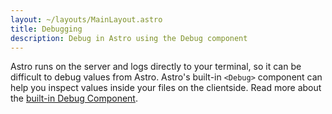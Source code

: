 ```yaml
---
layout: ~/layouts/MainLayout.astro
title: Debugging
description: Debug in Astro using the Debug component
---
```


Astro runs on the server and logs directly to your terminal, so it can be difficult to debug values from Astro. Astro's built-in `<Debug>` component can help you inspect values inside your files on the clientside. Read more about the [built-in Debug Component](/en/reference/builtin-components#debug-).

